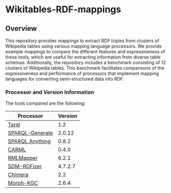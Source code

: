 # Wikitables-RDF-mappings

## Overview
This repository provides mappings to extract RDF triples from clusters of Wikipedia tables using various mapping language processors. We provide example mappings to compare the different features and expressiveness of these tools, which are useful for extracting information from diverse table schemas. Additionally, the repository includes a benchmark consisting of 12 clusters of Wikipedia tables. This benchmark facilitates comparisons of the expressiveness and performance of processors that implement mapping languages for converting semi-structured data into RDF.

### Processor and Version Information
The tools compared are the following:

| Processor          | Version   |
|--------------------|-----------|
| [Tarql](https://tarql.github.io/)              | 1.2       |
| [SPARQL-Generate](https://github.com/sparql-generate)    | 2.0.12    |
| [SPARQL Anything](https://github.com/SPARQL-Anything/sparql.anything)    | 0.8.2     |
| [CARML](https://github.com/carml/carml)               | 0.4.0     |
| [RMLMapper](https://github.com/RMLio/rmlmapper-java) | 6.2.1 |
| [SDM-RDFizer](https://github.com/SDM-TIB/SDM-RDFizer)        | 4.7.2.7   |
| [Chimera](https://github.com/cefriel/chimera)            | 2.2       |
| [Morph-KGC](https://github.com/morph-kgc/morph-kgc)          | 2.6.4     |
